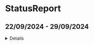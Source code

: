 # StatusReport

## 22/09/2024 - 29/09/2024 
<details>

Durante essa sprint a equipe se concentrou em duas atividades principais:
- Adaptação do código para realizar as tarefas solicitadas
- Adicionar uma nova classe para orquestrar entrada e saida de dados

## O que foi feito?
As atividades dessa sprint ainda não foram completamente realizadas dado que essa sprint necessita de um tempo maior de dedicação e de tempo por conta da curva de aprendizado para a **compreensão do código** e **adaptações necessárias**. Entretanto, durante essa semana, algumas alterações foram realizadas no código e que valem serem destacadas:

O projeto possui alguns padrões de projeto que foram levados em conta e preservados, visando manter a identidade do projeto e que, consequentemente, foram mantidos:
- Variáveis e mensagens de saída em português;
- Modelo de declaração de variáveis no formato camelCase, padrão da linguagem;

## CSVWriter
CSVWriter é uma ferramenta criada pra leitura de CSVs bem formatados com o proposito de alimentar os objetos que armazenam os dados da empresa fictícia. Seu funcionamento é bem simples e pode ser executado através dos comandos:

```cpp
CSVWriter::alimentarComCSV(string path, Logistica* logistica, uint64_t UINT64_MAX)
```

Essa classe funciona de acordo com o que a mesma propõem, ela pode ler os valores do CSV e exibi-los na tela ou inseri-los diretamente na base da dados do sistema.

## Adaptação do sistema para o funcionamento com coordenadas
Foi-se utilizado o código aberto de autoria de [@diogo2m](https://github.com/diogo2m) para conversão de endereços para coordenadas geográficas. Apesar dessa ter sido uma etapa simples no sentido que a equipe utilizou de um sistema já criado, a etapa de **adaptar as classes** já existentes para que pudesse alocar veículos de acordo com a mesma, foi desafiadora.

O sistema anterior realizava a atribuição de carga levando em conta **apenas o peso do pedido**, e permitindo apenas **um pedido por veículo**. Dessa forma a equipe teve que alterar o código original para que o mesmo começasse a levar em conta **fatores de capacidade** (carregar mais de um pedido) e levar em conta as **coordenadas geográficas** para a atribuição de tarefas.

Algumas partes do código estão com tipagens incorretas como o ID que não é uma string e é inserido manualmente na criação do pedido. Além disso, outras variáveis com tipos que **inviabilizam o tratamento de dados**, por exemplo, as coordenadas geográficas, que são tratadas com string e não possuem métodos de conversão. Então, a equipe terá que dedicar certo tempo para adaptar os métodos e atributos necessários para o 
funcionamento correto da aplicação.

Além disso, o CSV fornecido dificultou a percepção do funcionamento do código, pois, além de estar mal formatado, a maioria dos dados eram inválidos. Isso tornou o processo de depuração mais complexo, pois, dado que havia muitos erros e o tempo de requisição pode ficar razoavelmente grande, tornou-se complicado avaliar **se os erros eram referentes a um erro de código ou a uma entrada inválida**.

## Adaptação do Makefile
Além da pequena curva de aprendizado no funcionamento de um arquivo Makefile. A equipe notou que é necessário implementar parametrização do caminho de saída do arquivo binário de execução. E além disso, passar a compilar os headers, que **não estavam sendo compilados**. Dado que esse processo é bem manual e demanda certo tempo, essa atividade ainda não pôde ser realizada completamente.  

- 
</details>